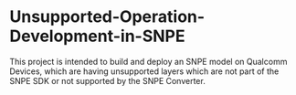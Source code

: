 # Unsupported-Operation-Development-in-SNPE
This project is intended to build and deploy an SNPE model on Qualcomm Devices, which are having unsupported layers which are not part of the SNPE SDK or not supported by the SNPE Converter.
